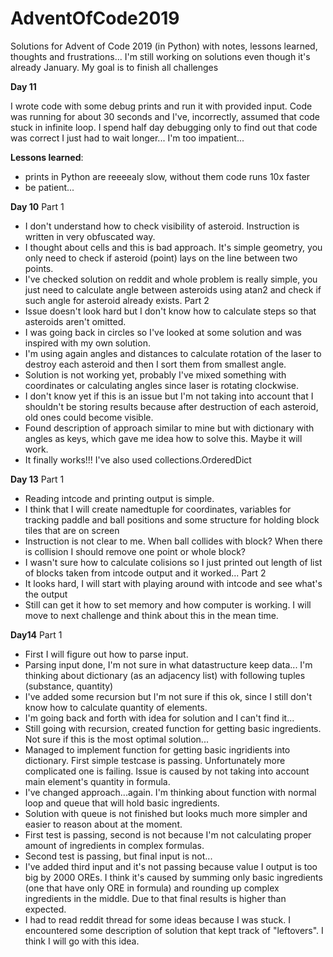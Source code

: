 # AdventOfCode2019
Solutions for Advent of Code 2019 (in Python) with notes, lessons learned, thoughts and frustrations...
I'm still working on solutions even though it's already January. My goal is to finish all challenges

__Day 11__

I wrote code with some debug prints and run it with provided input. Code was running for about 30 seconds and I've, incorrectly, assumed that code stuck in infinite loop. I spend half day debugging only to find out that code was correct I just had to wait longer... I'm too impatient...

__Lessons learned__:
- prints in Python are reeeealy slow, without them code runs 10x faster
- be patient...

__Day 10__
Part 1
- I don't understand how to check visibility of asteroid. Instruction is written in very obfuscated way.
- I thought about cells and this is bad approach. It's simple geometry, you only need to check if asteroid (point) lays on the line between two points.
- I've checked solution on reddit and whole problem is really simple, you just need to calculate angle between asteroids using atan2 and check if such angle for asteroid already exists.
Part 2
- Issue doesn't look hard but I don't know how to calculate steps so that asteroids aren't omitted.
- I was going back in circles so I've looked at some solution and was inspired with my own solution.
- I'm using again angles and distances to calculate rotation of the laser to destroy each asteroid and then I sort them from smallest angle.
- Solution is not working yet, probably I've mixed something with coordinates or calculating angles since laser is rotating clockwise.
- I don't know yet if this is an issue but I'm not taking into account that I shouldn't be storing results because after destruction of each asteroid, old ones could become visible.
- Found description of approach similar to mine but with dictionary with angles as keys, which gave me idea how to solve this. Maybe it will work.
- It finally works!!! I've also used collections.OrderedDict

__Day 13__
Part 1
- Reading intcode and printing output is simple.
- I think that I will create namedtuple for coordinates, variables for tracking paddle and ball positions and some structure for holding block tiles that are on screen
- Instruction is not clear to me. When ball collides with block? When there is collision I should remove one point or whole block?
- I wasn't sure how to calculate colisions so I just printed out length of list of blocks taken from intcode output and it worked...
Part 2
- It looks hard, I will start with playing around with intcode and see what's the output
- Still can get it how to set memory and how computer is working. I will move to next challenge and think about this in the mean time.

__Day14__
Part 1
- First I will figure out how to parse input.
- Parsing input done, I'm not sure in what datastructure keep data... I'm thinking about dictionary (as an adjacency list) with following tuples (substance, quantity)
- I've added some recursion but I'm not sure if this ok, since I still don't know how to calculate quantity of elements.
- I'm going back and forth with idea for solution and I can't find it...
- Still going with recursion, created function for getting basic ingredients. Not sure if this is the most optimal solution...
- Managed to implement function for getting basic ingridients into dictionary. First simple testcase is passing. Unfortunately more complicated one is failing. Issue is caused by not taking into account main element's quantity in formula.
- I've changed approach...again. I'm thinking about function with normal loop and queue that will hold basic ingredients.
- Solution with queue is not finished but looks much more simpler and easier to reason about at the moment.
- First test is passing, second is not because I'm not calculating proper amount of ingredients in complex formulas.
- Second test is passing, but final input is not...
- I've added third input and it's not passing because value I output is too big by 2000 OREs. I think it's caused by summing only basic ingredients (one that have only ORE in formula) and rounding up complex ingredients in the middle. Due to that final results is higher than expected.
- I had to read reddit thread for some ideas because I was stuck. I encountered some description of solution that kept track of "leftovers". I think I will go with this idea.
